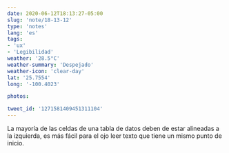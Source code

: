 ```yaml
---
date: 2020-06-12T18:13:27-05:00
slug: 'note/18-13-12'
type: 'notes'
lang: 'es'
tags:
- 'ux'
- 'Legibilidad'
weather: '28.5°C'
weather-summary: 'Despejado'
weather-icon: 'clear-day'
lat: '25.7554'
long: '-100.4023'

photos:

tweet_id: '1271581409451311104'
---
```

La mayoría de las celdas de una tabla de datos deben de estar alineadas a la izquierda, es más fácil para el ojo leer texto que tiene un mismo punto de inicio.  